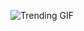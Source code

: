 ![Trending GIF](https://media4.giphy.com/media/v1.Y2lkPThiYjIxNzcyZDh2cHlrYXJnb2VpN2R6aGZ0MndvMzZqNWVnNnFnMzRlMDY5b3lsNyZlcD12MV9naWZzX3NlYXJjaCZjdD1n/YQitE4YNQNahy/giphy.gif)
